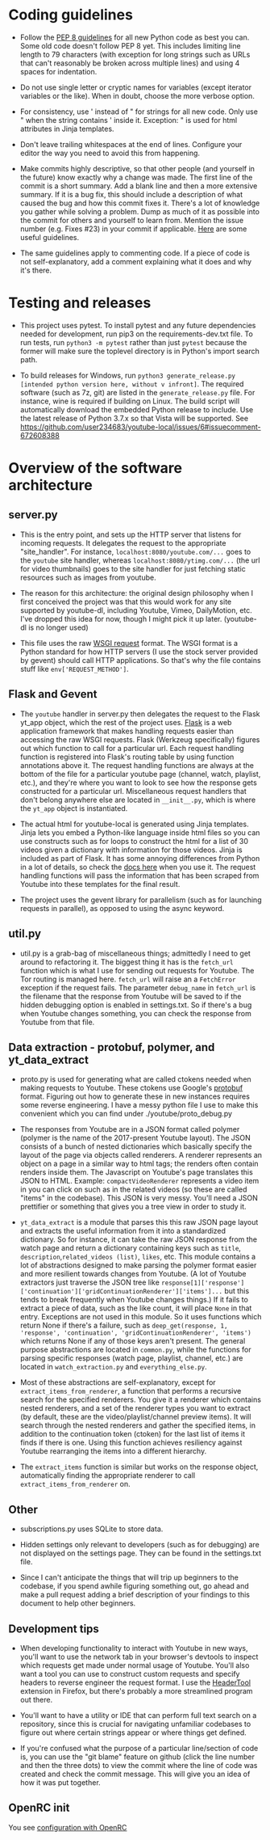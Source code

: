 # Coding guidelines
* Follow the [PEP 8 guidelines](https://www.python.org/dev/peps/pep-0008/) for all new Python code as best you can. Some old code doesn't follow PEP 8 yet. This includes limiting line length to 79 characters (with exception for long strings such as URLs that can't reasonably be broken across multiple lines) and using 4 spaces for indentation.

* Do not use single letter or cryptic names for variables (except iterator variables or the like). When in doubt, choose the more verbose option.

* For consistency, use ' instead of " for strings for all new code. Only use " when the string contains ' inside it. Exception: " is used for html attributes in Jinja templates.

* Don't leave trailing whitespaces at the end of lines. Configure your editor the way you need to avoid this from happening.

* Make commits highly descriptive, so that other people (and yourself in the future) know exactly why a change was made. The first line of the commit is a short summary. Add a blank line and then a more extensive summary. If it is a bug fix, this should include a description of what caused the bug and how this commit fixes it. There's a lot of knowledge you gather while solving a problem. Dump as much of it as possible into the commit for others and yourself to learn from. Mention the issue number (e.g. Fixes #23) in your commit if applicable. [Here](https://www.freecodecamp.org/news/writing-good-commit-messages-a-practical-guide/) are some useful guidelines.

* The same guidelines apply to commenting code. If a piece of code is not self-explanatory, add a comment explaining what it does and why it's there.

# Testing and releases
* This project uses pytest. To install pytest and any future dependencies needed for development, run pip3 on the requirements-dev.txt file. To run tests, run `python3 -m pytest` rather than just `pytest` because the former will make sure the toplevel directory is in Python's import search path.

* To build releases for Windows, run `python3 generate_release.py [intended python version here, without v infront]`. The required software (such as 7z, git) are listed in the `generate_release.py` file. For instance, wine is required if building on Linux. The build script will automatically download the embedded Python release to include. Use the latest release of Python 3.7.x so that Vista will be supported. See https://github.com/user234683/youtube-local/issues/6#issuecomment-672608388

# Overview of the software architecture

## server.py
* This is the entry point, and sets up the HTTP server that listens for incoming requests. It delegates the request to the appropriate "site_handler". For instance, `localhost:8080/youtube.com/...` goes to the `youtube` site handler, whereas `localhost:8080/ytimg.com/...` (the url for video thumbnails) goes to the site handler for just fetching static resources such as images from youtube.

* The reason for this architecture: the original design philosophy when I first conceived the project was that this would work for any site supported by youtube-dl, including Youtube, Vimeo, DailyMotion, etc. I've dropped this idea for now, though I might pick it up later. (youtube-dl is no longer used)

* This file uses the raw [WSGI request](https://www.python.org/dev/peps/pep-3333/) format. The WSGI format is a Python standard for how HTTP servers (I use the stock server provided by gevent) should call HTTP applications. So that's why the file contains stuff like `env['REQUEST_METHOD']`.


## Flask and Gevent
* The `youtube` handler in server.py then delegates the request to the Flask yt_app object, which the rest of the project uses. [Flask](https://flask.palletsprojects.com/en/1.1.x/) is a web application framework that makes handling requests easier than accessing the raw WSGI requests. Flask (Werkzeug specifically) figures out which function to call for a particular url. Each request handling function is registered into Flask's routing table by using function annotations above it. The request handling functions are always at the bottom of the file for a particular youtube page (channel, watch, playlist, etc.), and they're where you want to look to see how the response gets constructed for a particular url. Miscellaneous request handlers that don't belong anywhere else are located in `__init__.py`, which is where the `yt_app` object is instantiated.

* The actual html for youtube-local is generated using Jinja templates. Jinja lets you embed a Python-like language inside html files so you can use constructs such as for loops to construct the html for a list of 30 videos given a dictionary with information for those videos. Jinja is included as part of Flask. It has some annoying differences from Python in a lot of details, so check the [docs here](https://jinja.palletsprojects.com/en/2.11.x/) when you use it. The request handling functions will pass the information that has been scraped from Youtube into these templates for the final result.
* The project uses the gevent library for parallelism (such as for launching requests in parallel), as opposed to using the async keyword.

## util.py
* util.py is a grab-bag of miscellaneous things; admittedly I need to get around to refactoring it. The biggest thing it has is the `fetch_url` function which is what I use for sending out requests for Youtube. The Tor routing is managed here. `fetch_url` will raise an a `FetchError` exception if the request fails. The parameter `debug_name` in `fetch_url` is the filename that the response from Youtube will be saved to if the hidden debugging option is enabled in settings.txt. So if there's a bug when Youtube changes something, you can check the response from Youtube from that file.

## Data extraction - protobuf, polymer, and yt_data_extract
* proto.py is used for generating what are called ctokens needed when making requests to Youtube. These ctokens use Google's [protobuf](https://developers.google.com/protocol-buffers) format. Figuring out how to generate these in new instances requires some reverse engineering. I have a messy python file I use to make this convenient which you can find under ./youtube/proto_debug.py

* The responses from Youtube are in a JSON format called polymer (polymer is the name of the 2017-present Youtube layout). The JSON consists of a bunch of nested dictionaries which basically specify the layout of the page via objects called renderers. A renderer represents an object on a page in a similar way to html tags; the renders often contain renders inside them. The Javascript on Youtube's page translates this JSON to HTML. Example: `compactVideoRenderer` represents a video item in you can click on such as in the related videos (so these are called "items" in the codebase). This JSON is very messy. You'll need a JSON prettifier or something that gives you a tree view in order to study it.

* `yt_data_extract` is a module that parses this this raw JSON page layout and extracts the useful information from it into a standardized dictionary. So for instance, it can take the raw JSON response from the watch page and return a dictionary containing keys such as `title`, `description`,`related_videos (list)`, `likes`, etc. This module contains a lot of abstractions designed to make parsing the polymer format easier and more resilient towards changes from Youtube. (A lot of Youtube extractors just traverse the JSON tree like `response[1]['response']['continuation']['gridContinuationRenderer']['items']...` but this tends to break frequently when Youtube changes things.) If it fails to extract a piece of data, such as the like count, it will place `None` in that entry. Exceptions are not used in this module. So it uses functions which return None if there's a failure, such as `deep_get(response, 1, 'response', 'continuation', 'gridContinuationRenderer', 'items')` which returns None if any of those keys aren't present. The general purpose abstractions are located in `common.py`, while the functions for parsing specific responses (watch page, playlist, channel, etc.) are located in `watch_extraction.py` and `everything_else.py`.

* Most of these abstractions are self-explanatory, except for `extract_items_from_renderer`, a function that performs a recursive search for the specified renderers. You give it a renderer which contains nested renderers, and a set of the renderer types you want to extract (by default, these are the video/playlist/channel preview items). It will search through the nested renderers and gather the specified items, in addition to the continuation token (ctoken) for the last list of items it finds if there is one. Using this function achieves resiliency against Youtube rearranging the items into a different hierarchy.

* The `extract_items` function is similar but works on the response object, automatically finding the appropriate renderer to call `extract_items_from_renderer` on.


## Other
* subscriptions.py uses SQLite to store data.

* Hidden settings only relevant to developers (such as for debugging) are not displayed on the settings page. They can be found in the settings.txt file.

* Since I can't anticipate the things that will trip up beginners to the codebase, if you spend awhile figuring something out, go ahead and make a pull request adding a brief description of your findings to this document to help other beginners.

## Development tips
* When developing functionality to interact with Youtube in new ways, you'll want to use the network tab in your browser's devtools to inspect which requests get made under normal usage of Youtube. You'll also want a tool you can use to construct custom requests and specify headers to reverse engineer the request format. I use the [HeaderTool](https://github.com/loreii/HeaderTool) extension in Firefox, but there's probably a more streamlined program out there.

* You'll want to have a utility or IDE that can perform full text search on a repository, since this is crucial for navigating unfamiliar codebases to figure out where certain strings appear or where things get defined.

* If you're confused what the purpose of a particular line/section of code is, you can use the "git blame" feature on github (click the line number and then the three dots) to view the commit where the line of code was created and check the commit message. This will give you an idea of how it was put together.


## OpenRC init

You see [configuration with OpenRC](basic-script-openrc/README.md)
